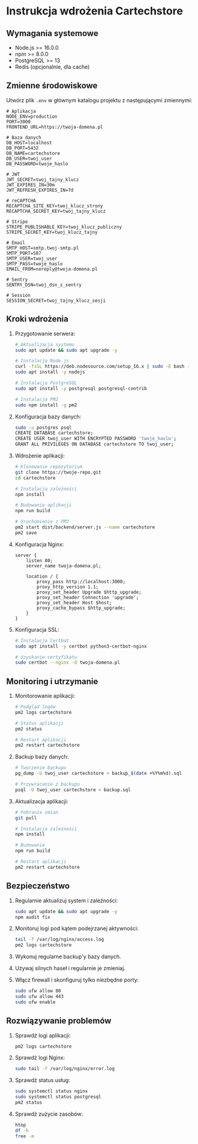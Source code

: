 # Instrukcja wdrożenia Cartechstore

## Wymagania systemowe

- Node.js >= 16.0.0
- npm >= 8.0.0
- PostgreSQL >= 13
- Redis (opcjonalnie, dla cache)

## Zmienne środowiskowe

Utwórz plik `.env` w głównym katalogu projektu z następującymi zmiennymi:

```env
# Aplikacja
NODE_ENV=production
PORT=3000
FRONTEND_URL=https://twoja-domena.pl

# Baza danych
DB_HOST=localhost
DB_PORT=5432
DB_NAME=cartechstore
DB_USER=twoj_user
DB_PASSWORD=twoje_haslo

# JWT
JWT_SECRET=twoj_tajny_klucz
JWT_EXPIRES_IN=30m
JWT_REFRESH_EXPIRES_IN=7d

# reCAPTCHA
RECAPTCHA_SITE_KEY=twoj_klucz_strony
RECAPTCHA_SECRET_KEY=twoj_tajny_klucz

# Stripe
STRIPE_PUBLISHABLE_KEY=twoj_klucz_publiczny
STRIPE_SECRET_KEY=twoj_klucz_tajny

# Email
SMTP_HOST=smtp.twoj-smtp.pl
SMTP_PORT=587
SMTP_USER=twoj_user
SMTP_PASS=twoje_haslo
EMAIL_FROM=noreply@twoja-domena.pl

# Sentry
SENTRY_DSN=twoj_dsn_z_sentry

# Session
SESSION_SECRET=twoj_tajny_klucz_sesji
```

## Kroki wdrożenia

1. Przygotowanie serwera:
   ```bash
   # Aktualizacja systemu
   sudo apt update && sudo apt upgrade -y
   
   # Instalacja Node.js
   curl -fsSL https://deb.nodesource.com/setup_16.x | sudo -E bash -
   sudo apt install -y nodejs
   
   # Instalacja PostgreSQL
   sudo apt install -y postgresql postgresql-contrib
   
   # Instalacja PM2
   sudo npm install -g pm2
   ```

2. Konfiguracja bazy danych:
   ```bash
   sudo -u postgres psql
   CREATE DATABASE cartechstore;
   CREATE USER twoj_user WITH ENCRYPTED PASSWORD 'twoje_haslo';
   GRANT ALL PRIVILEGES ON DATABASE cartechstore TO twoj_user;
   ```

3. Wdrożenie aplikacji:
   ```bash
   # Klonowanie repozytorium
   git clone https://twoje-repo.git
   cd cartechstore
   
   # Instalacja zależności
   npm install
   
   # Budowanie aplikacji
   npm run build
   
   # Uruchomienie z PM2
   pm2 start dist/backend/server.js --name cartechstore
   pm2 save
   ```

4. Konfiguracja Nginx:
   ```nginx
   server {
       listen 80;
       server_name twoja-domena.pl;
       
       location / {
           proxy_pass http://localhost:3000;
           proxy_http_version 1.1;
           proxy_set_header Upgrade $http_upgrade;
           proxy_set_header Connection 'upgrade';
           proxy_set_header Host $host;
           proxy_cache_bypass $http_upgrade;
       }
   }
   ```

5. Konfiguracja SSL:
   ```bash
   # Instalacja Certbot
   sudo apt install -y certbot python3-certbot-nginx
   
   # Uzyskanie certyfikatu
   sudo certbot --nginx -d twoja-domena.pl
   ```

## Monitoring i utrzymanie

1. Monitorowanie aplikacji:
   ```bash
   # Podgląd logów
   pm2 logs cartechstore
   
   # Status aplikacji
   pm2 status
   
   # Restart aplikacji
   pm2 restart cartechstore
   ```

2. Backup bazy danych:
   ```bash
   # Tworzenie backupu
   pg_dump -U twoj_user cartechstore > backup_$(date +%Y%m%d).sql
   
   # Przywracanie z backupu
   psql -U twoj_user cartechstore < backup.sql
   ```

3. Aktualizacja aplikacji:
   ```bash
   # Pobranie zmian
   git pull
   
   # Instalacja zależności
   npm install
   
   # Budowanie
   npm run build
   
   # Restart aplikacji
   pm2 restart cartechstore
   ```

## Bezpieczeństwo

1. Regularnie aktualizuj system i zależności:
   ```bash
   sudo apt update && sudo apt upgrade -y
   npm audit fix
   ```

2. Monitoruj logi pod kątem podejrzanej aktywności:
   ```bash
   tail -f /var/log/nginx/access.log
   pm2 logs cartechstore
   ```

3. Wykonuj regularne backup'y bazy danych.

4. Używaj silnych haseł i regularnie je zmieniaj.

5. Włącz firewall i skonfiguruj tylko niezbędne porty:
   ```bash
   sudo ufw allow 80
   sudo ufw allow 443
   sudo ufw enable
   ```

## Rozwiązywanie problemów

1. Sprawdź logi aplikacji:
   ```bash
   pm2 logs cartechstore
   ```

2. Sprawdź logi Nginx:
   ```bash
   sudo tail -f /var/log/nginx/error.log
   ```

3. Sprawdź status usług:
   ```bash
   sudo systemctl status nginx
   sudo systemctl status postgresql
   pm2 status
   ```

4. Sprawdź zużycie zasobów:
   ```bash
   htop
   df -h
   free -m
   ``` 